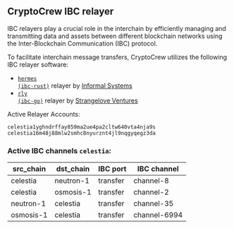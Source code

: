 ## CryptoCrew IBC relayer
IBC relayers play a crucial role in the interchain by efficiently managing and transmitting data and assets between different blockchain networks using the Inter-Blockchain Communication (IBC) protocol.

To facilitate interchain message transfers, CryptoCrew utilizes the following IBC relayer software: 
- <a href="https://github.com/informalsystems/hermes"><code>hermes (ibc-rust)</code></a> relayer by [Informal Systems](https://github.com/informalsystems)
- <a href="https://github.com/cosmos/relayer"><code>rly (ibc-go)</code></a> relayer by [Strangelove Ventures](https://github.com/strangelove-ventures)

Active Relayer Accounts:
```
celestia1yghndrffay859ma2ue4pa2cltw640vta4nja9s
celestia16m48j88mlw2smhc8nyurznt4jl9nqgyqegz3da
```

### Active IBC channels `celestia`:
| src_chain | dst_chain | IBC port | IBC channel |
| --------------- | --------------- | ------------ | ------------------- |
| celestia | neutron-1 | transfer | channel-8 |
| celestia | osmosis-1 | transfer | channel-2 |
| neutron-1 | celestia | transfer | channel-35 |
| osmosis-1 | celestia | transfer | channel-6994 |